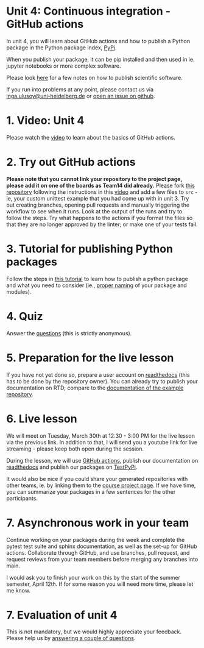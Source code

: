 # Unit 4: Continuous integration - GitHub actions
In unit 4, you will learn about GitHub actions and how to publish a Python package in the Python package index, [PyPi](https://pypi.org/).

When you publish your package, it can be pip installed and then used in ie. jupyter notebooks or more complex software.

Please look [here](PUBLISH.md) for a few notes on how to publish scientific software.

If you run into problems at any point, please contact us via inga.ulusoy@uni-heidelberg.de or [open an issue on github](https://docs.github.com/en/github/managing-your-work-on-github/creating-an-issue).

# 1. Video: Unit 4
Please watch the [video](https://youtu.be/HJ7nG-P0XA0) to learn about the basics of GitHub actions.

# 2. Try out GitHub actions
**Please note that you cannot link your repository to the project page, please add it on one of the boards as Team14 did already.**
Please fork [this repository](https://github.com/iulusoy/actions-example-iulusoy) following the instructions in this [video](https://youtu.be/G7Uhh19WBZY) and add a few files to `src` - ie, your custom unittest example that you had come up with in unit 3. Try out creating branches, opening pull requests and manually triggering the workflow to see when it runs. Look at the output of the runs and try to follow the steps. Try what happens to the actions if you format the files so that they are no longer approved by the linter; or make one of your tests fail.

# 3. Tutorial for publishing Python packages
Follow the steps in [this tutorial](https://packaging.python.org/tutorials/packaging-projects/) to learn how to publish a python package and what you need to consider (ie., [proper naming](https://visualgit.readthedocs.io/en/latest/pages/naming_convention.html) of your package and modules).

# 4. Quiz
Answer the [questions](https://forms.gle/NYDYH8wiRXoKN8aE8) (this is strictly anonymous).

# 5. Preparation for the live lesson
If you have not yet done so, prepare a user account on [readthedocs](https://readthedocs.org/) (this has to be done by the repository owner). You can already try to publish your documentation on RTD; compare to the [documentation of the example repository](https://team0.readthedocs.io/en/latest/index.html).

# 6. Live lesson
We will meet on Tuesday, March 30th at 12:30 - 3:00 PM for the live lesson via the previous link. In addition to that, I will send you a youtube link for live streaming - please keep both open during the session.

During the lesson, we will use [GitHub actions](https://docs.github.com/en/actions), publish our documentation on [readthedocs](https://readthedocs.org/) and publish our packages on [TestPyPi](https://test.pypi.org/).

It would also be nice if you could share your generated repositories with other teams, ie. by linking them to the [course project page](https://github.com/users/iulusoy/projects/1). If we have time, you can summarize your packages in a few sentences for the other participants.

# 7. Asynchronous work in your team
Continue working on your packages during the week and complete the pytest test suite and sphinx documentation, as well as the set-up for GitHub actions. Collaborate through GitHub, and use branches, pull request, and request reviews from your team members before merging any branches into main.

I would ask you to finish your work on this by the start of the summer semester, April 12th. If for some reason you will need more time, please let me know.

# 7. Evaluation of unit 4
This is not mandatory, but we would highly appreciate your feedback. Please help us by [answering a couple of questions](https://forms.gle/Mk1jj27YMFdqffAG6).
